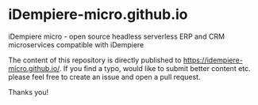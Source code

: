 # iDempiere-micro.github.io
iDempiere micro - open source headless serverless ERP and CRM microservices compatible with iDempiere

The content of this repository is directly published to https://idempiere-micro.github.io/. If you find a typo, 
would like to submit better content etc. please feel free to create an issue and open a pull request. 

Thanks you!
